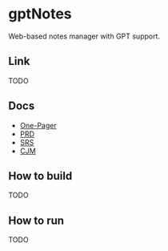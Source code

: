 # gptNotes
Web-based notes manager with GPT support.

## Link

TODO

## Docs

* [One-Pager](doc/One-Pager.pdf)
* [PRD](doc/PRD.pdf)
* [SRS](doc/SRS.md)
* [CJM](doc/CJM.jpg)

## How to build

TODO

## How to run

TODO
